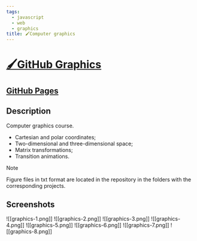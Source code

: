 ```yaml
---
tags:
  - javascript
  - web
  - graphics
title: 🖌️Computer graphics
---
```

# [🖌️GitHub Graphics](https://github.com/Kanzu32/graphics)

## [GitHub Pages](https://kanzu32.github.io/graphics)

## Description

Computer graphics course.

* Cartesian and polar coordinates;
* Two-dimensional and three-dimensional space;
* Matrix transformations;
* Transition animations.

>[!note]
> Figure files in txt format are located in the repository in the folders with the corresponding projects.

## Screenshots
![[graphics-1.png]]
![[graphics-2.png]]
![[graphics-3.png]]
![[graphics-4.png]]
![[graphics-5.png]]
![[graphics-6.png]]
![[graphics-7.png]]
![[graphics-8.png]]
